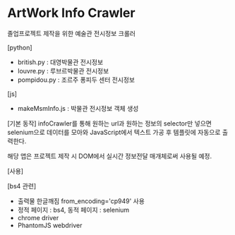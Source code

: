 # ArtWork Info Crawler

졸업프로젝트 제작을 위한 예술관 전시정보 크롤러

[python]

- british.py : 대영박물관 전시정보
- louvre.py : 루브르박물관 전시정보
- pompidou.py : 조르주 퐁피두 센터 전시정보

[js]

- makeMsmInfo.js : 박물관 전시정보 객체 생성

[기본 동작]
infoCrawler를 통해 원하는 url과 원하는 정보의 selector만 넣으면 selenium으로 데이터를 모아와 JavaScript에서 텍스트 가공 후 템플릿에 자동으로 출력한다.

해당 앱은 프로젝트 제작 시 DOM에서 실시간 정보전달 매개체로써 사용될 예정.

[사용]

[bs4 관련]

- 출력물 한글깨짐 from_encoding='cp949' 사용
- 정적 페이지 : bs4, 동적 페이지 : selenium
- chrome driver
- PhantomJS webdriver
